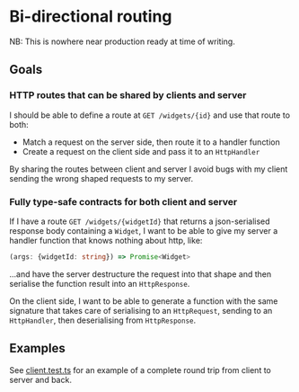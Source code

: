 # Bi-directional routing

NB: This is nowhere near production ready at time of writing.

## Goals

### HTTP routes that can be shared by clients and server

I should be able to define a route at `GET /widgets/{id}` and use that route to both:

* Match a request on the server side, then route it to a handler function
* Create a request on the client side and pass it to an `HttpHandler`

By sharing the routes between client and server I avoid bugs with my client
sending the wrong shaped requests to my server.

### Fully type-safe contracts for both client and server

If I have a route `GET /widgets/{widgetId}` that returns a json-serialised response body containing a `Widget`, 
I want to be able to give my server a handler function that knows nothing about http, like:

```typescript
(args: {widgetId: string}) => Promise<Widget>
```

...and have the server destructure the request into that shape and then serialise
the function result into an `HttpResponse`.

On the client side, I want to be able to generate a function with the same signature
that takes care of serialising to an `HttpRequest`, sending to an `HttpHandler`, then
deserialising from `HttpResponse`.

## Examples

See [client.test.ts](../test/client.test.ts) for an example of a complete round trip
from client to server and back.
